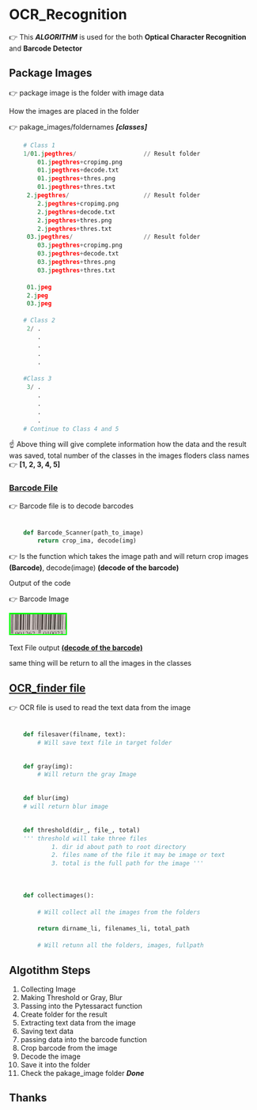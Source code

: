 # OCR_Recognition


:point_right: This ***ALGORITHM*** is used for the both **Optical Character Recognition** and **Barcode Detector**

## Package Images

:point_right: package image is the folder with image data 

How the images are placed in the folder

:point_right: pakage_images/foldernames ***[classes]***

```py
    # Class 1
    1/01.jpegthres/                   // Result folder
        01.jpegthres+cropimg.png
        01.jpegthres+decode.txt
        01.jpegthres+thres.png
        01.jpegthres+thres.txt
     2.jpegthres/                     // Result folder
        2.jpegthres+cropimg.png
        2.jpegthres+decode.txt
        2.jpegthres+thres.png
        2.jpegthres+thres.txt
     03.jpegthres/                    // Result folder
        03.jpegthres+cropimg.png
        03.jpegthres+decode.txt
        03.jpegthres+thres.png
        03.jpegthres+thres.txt

     01.jpeg
     2.jpeg
     03.jpeg

    # Class 2
     2/ .
        .
        .
        .
        .
    
    #Class 3
     3/ .
        .
        .
        .
        .
    # Continue to Class 4 and 5

```

:point_up: Above thing will give complete information how the data and the result was saved, total number of the classes in the images floders class names :point_right: **[1, 2, 3, 4, 5]**


### [Barcode File](https://github.com/saichandrareddy1/OCR_Recognition/blob/master/Barcode.py)

:point_right: Barcode file is to decode barcodes

```py

    def Barcode_Scanner(path_to_image)
        return crop_ima, decode(img)
```

:point_right: Is the function which takes the image path and will return crop images **(Barcode)**, decode(image) **(decode of the barcode)**

Output of the code 

:point_right: Barcode Image

![BarCode](https://github.com/saichandrareddy1/OCR_Recognition/blob/master/package_images/5/02.jpegthres/02.jpeg%2Bcropimg.png)

Text File output [**(decode of the barcode)**](https://github.com/saichandrareddy1/OCR_Recognition/blob/master/package_images/5/02.jpegthres/02.jpeg%2Bdecode.txt)

same thing will be return to all the images in the classes


## [OCR_finder file](https://github.com/saichandrareddy1/OCR_Recognition/blob/master/OCR_finder.py)

:point_right: OCR file is used to read the text data from the image

```python 

    def filesaver(filname, text):
        # Will save text file in target folder  

```

```py
    
    def gray(img):
        # Will return the gray Image

```

```py

    def blur(img) 
    # will return blur image

```

```py 

    def threshold(dir_, file_, total)
    ''' threshold will take three files
            1. dir id about path to root directory
            2. files name of the file it may be image or text
            3. total is the full path for the image '''
    
```

```py

    def collectimages():

        # Will collect all the images from the folders

        return dirname_li, filenames_li, total_path

        # Will retunn all the folders, images, fullpath 

```

## Algotithm Steps

1. Collecting Image
2. Making Threshold or Gray, Blur
3. Passing into the Pytessaract function
4. Create folder for the result
5. Extracting text data from the image
6. Saving text data 
7. passing data into the barcode function 
8. Crop barcode from the image
9. Decode the image
10. Save it into the folder
11. Check the pakage_image folder ***Done*** 


## Thanks 